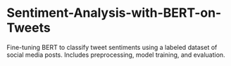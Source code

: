 # Sentiment-Analysis-with-BERT-on-Tweets
Fine-tuning BERT to classify tweet sentiments using a labeled dataset of social media posts. Includes preprocessing, model training, and evaluation.
